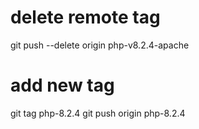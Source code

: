 
# delete remote tag
git push --delete origin php-v8.2.4-apache

# add new tag
git tag php-8.2.4
git push origin php-8.2.4
